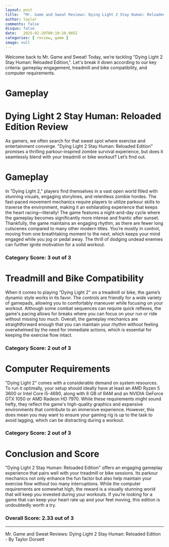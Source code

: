 ```yaml
---
layout: post
title:  "Mr. Game and Sweat Reviews: Dying Light 2 Stay Human: Reloaded Edition"
author: taylor
comments: false
disqus: false
date:   2025-02-20T00:10:20.905Z
categories: [ review, game ]
image: null
---
```


Welcome back to Mr. Game and Sweat! Today, we’re tackling "Dying Light 2 Stay Human: Reloaded Edition,". Let's break it down according to our key criteria: gameplay engagement, treadmill and bike compatibility, and computer requirements.

# Gameplay

# Dying Light 2 Stay Human: Reloaded Edition Review

As gamers, we often search for that sweet spot where exercise and entertainment converge. "Dying Light 2 Stay Human: Reloaded Edition" promises a thrilling parkour-inspired zombie survival experience, but does it seamlessly blend with your treadmill or bike workout? Let’s find out.

# Gameplay

In "Dying Light 2," players find themselves in a vast open world filled with stunning visuals, engaging storylines, and relentless zombie hordes. The fast-paced movement mechanics require players to utilize parkour skills to traverse the environment, making it an exhilarating experience that keeps the heart racing—literally! The game features a night-and-day cycle where the gameplay becomes significantly more intense and frantic after sunset. Thankfully, the game maintains an engaging rhythm, as there are fewer long cutscenes compared to many other modern titles. You’re mostly in control, moving from one breathtaking moment to the next, which keeps your mind engaged while you jog or pedal away. The thrill of dodging undead enemies can further ignite motivation for a solid workout.

### Category Score: 3 out of 3

# Treadmill and Bike Compatibility

When it comes to playing "Dying Light 2" on a treadmill or bike, the game’s dynamic style works in its favor. The controls are friendly for a wide variety of gamepads, allowing you to comfortably maneuver while focusing on your workout. Although some combat sequences can require quick reflexes, the game's pacing allows for breaks where you can focus on your run or ride without missing too much. Overall, the gameplay mechanics are straightforward enough that you can maintain your rhythm without feeling overwhelmed by the need for immediate actions, which is essential for keeping the exercise flow intact.

### Category Score: 2 out of 3

# Computer Requirements

"Dying Light 2" comes with a considerable demand on system resources. To run it optimally, your setup should ideally have at least an AMD Ryzen 5 3600 or Intel Core i5-4690, along with 8 GB of RAM and an NVIDIA GeForce GTX 1050 or AMD Radeon HD 7970. While these requirements might sound hefty, they reflect the game's high-quality graphics and expansive environments that contribute to an immersive experience. However, this does mean you may want to ensure your gaming rig is up to the task to avoid lagging, which can be distracting during a workout.

### Category Score: 2 out of 3

# Conclusion and Score

"Dying Light 2 Stay Human: Reloaded Edition" offers an engaging gameplay experience that pairs well with your treadmill or bike sessions. Its parkour mechanics not only enhance the fun factor but also help maintain your exercise flow without too many interruptions. While the computer requirements are somewhat high, the reward is a visually stunning world that will keep you invested during your workouts. If you’re looking for a game that can keep your heart rate up and your feet moving, this edition is undoubtedly worth a try.
  
### Overall Score: 2.33 out of 3

---

Mr. Game and Sweat Reviews: Dying Light 2 Stay Human: Reloaded Edition - By Taylor Dorsett

